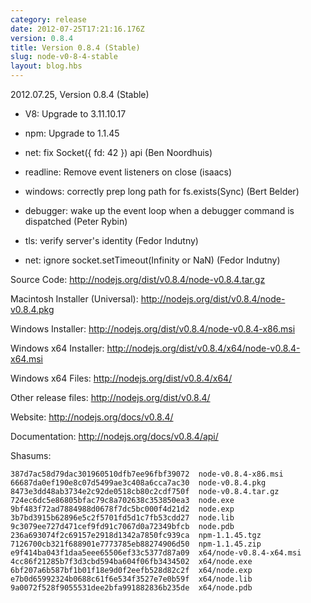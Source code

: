 ```yaml
---
category: release
date: 2012-07-25T17:21:16.176Z
version: 0.8.4
title: Version 0.8.4 (Stable)
slug: node-v0-8-4-stable
layout: blog.hbs
---
```


2012.07.25, Version 0.8.4 (Stable)

* V8: Upgrade to 3.11.10.17

* npm: Upgrade to 1.1.45

* net: fix Socket({ fd: 42 }) api (Ben Noordhuis)

* readline: Remove event listeners on close (isaacs)

* windows: correctly prep long path for fs.exists(Sync) (Bert Belder)

* debugger: wake up the event loop when a debugger command is dispatched (Peter Rybin)

* tls: verify server's identity (Fedor Indutny)

* net: ignore socket.setTimeout(Infinity or NaN) (Fedor Indutny)


Source Code: http://nodejs.org/dist/v0.8.4/node-v0.8.4.tar.gz

Macintosh Installer (Universal): http://nodejs.org/dist/v0.8.4/node-v0.8.4.pkg

Windows Installer: http://nodejs.org/dist/v0.8.4/node-v0.8.4-x86.msi

Windows x64 Installer: http://nodejs.org/dist/v0.8.4/x64/node-v0.8.4-x64.msi

Windows x64 Files: http://nodejs.org/dist/v0.8.4/x64/

Other release files: http://nodejs.org/dist/v0.8.4/

Website: http://nodejs.org/docs/v0.8.4/

Documentation: http://nodejs.org/docs/v0.8.4/api/

Shasums:

```
387d7ac58d79dac301960510dfb7ee96fbf39072  node-v0.8.4-x86.msi
66687da0ef190e8c07d5499ae3c408a6cca7ac30  node-v0.8.4.pkg
8473e3dd48ab3734e2c92de0518cb80c2cdf750f  node-v0.8.4.tar.gz
724ec6dc5e86805bfac79c8a702638c353850ea3  node.exe
9bf483f72ad7884988d0678f7dc5bc000f4d21d2  node.exp
3b7bd3915b62896e5c2f5701fd5d1c7fb53cdd27  node.lib
9c3079ee727d471cef9fd91c7067d0a72349bfcb  node.pdb
236a693074f2c69157e2918d1342a7850fc939ca  npm-1.1.45.tgz
7126700cb321f688901e7773785eb88274906d50  npm-1.1.45.zip
e9f414ba043f1daa5eee65506ef33c5377d87a09  x64/node-v0.8.4-x64.msi
4cc86f21285b7f3d3cbd594ba604f06fb3434502  x64/node.exe
6bf207a6b587bf1b01f18e9d0f2eefb528d82c2f  x64/node.exp
e7b0d65992324b0688c61f6e534f3527e7e0b59f  x64/node.lib
9a0072f528f9055531dee2bfa991882836b235de  x64/node.pdb
```
